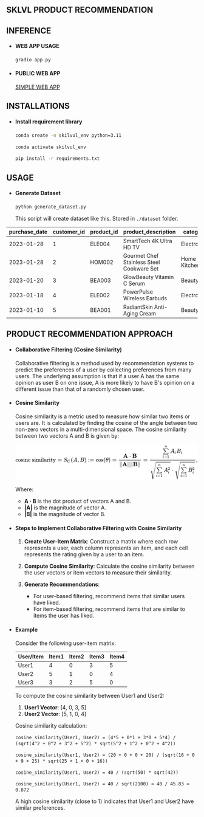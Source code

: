 ## SKLVL PRODUCT RECOMMENDATION

## INFERENCE
- #### WEB APP USAGE
    ```bash
    gradio app.py
    ```
- #### PUBLIC WEB APP
    [SIMPLE WEB APP](https://mghazalli-simple-product-recommendation.hf.space "Web App")

## INSTALLATIONS
- #### Install requirement library
    ```bash
    conda create -n skilvul_env python=3.11
    ```
    ```bash
    conda activate skilvul_env
    ```
    ```bash
    pip install -r requirements.txt
    ```

## USAGE
- #### Generate Dataset
    ```bash
    python generate_dataset.py
    ```
    This script will create dataset like this. Stored in `./dataset` folder.

| purchase_date | customer_id | product_id | product_description                          | category        | price | ratings | page_views | time_spent | age | gender |
|---------------|-------------|------------|----------------------------------------------|-----------------|-------|---------|------------|------------|-----|--------|
| 2023-01-28    | 1           | ELE004     | SmartTech 4K Ultra HD TV                     | Electronics     | 556   | 4.6     | 14         | 163        | 25  | female |
| 2023-01-28    | 2           | HOM002     | Gourmet Chef Stainless Steel Cookware Set    | Home & Kitchen  | 143   | 3.6     | 10         | 87         | 49  | male   |
| 2023-01-20    | 3           | BEA003     | GlowBeauty Vitamin C Serum                   | Beauty          | 219   | 4.6     | 42         | 117        | 19  | male   |
| 2023-01-18    | 4           | ELE002     | PowerPulse Wireless Earbuds                  | Electronics     | 395   | 4.9     | 49         | 70         | 30  | male   |
| 2023-01-10    | 5           | BEA001     | RadiantSkin Anti-Aging Cream                 | Beauty          | 924   | 4.7     | 22         | 173        | 50  | female |

## PRODUCT RECOMMENDATION APPROACH 

- #### Collaborative Filtering (Cosine Similarity)

    Collaborative filtering is a method used by recommendation systems to predict the preferences of a user by collecting preferences from many users. The underlying assumption is that if a user A has the same opinion as user B on one issue, A is more likely to have B's opinion on a different issue than that of a randomly chosen user.

- #### Cosine Similarity

    Cosine similarity is a metric used to measure how similar two items or users are. It is calculated by finding the cosine of the angle between two non-zero vectors in a multi-dimensional space. The cosine similarity between two vectors A and B is given by:

    ![Cosine Similarity](/assets/cosine_similarity_equation.jpg)

    Where:
    - **A ⋅ B** is the dot product of vectors A and B.
    - **|A|** is the magnitude of vector A.
    - **|B|** is the magnitude of vector B.

- #### Steps to Implement Collaborative Filtering with Cosine Similarity

    1. **Create User-Item Matrix**: Construct a matrix where each row represents a user, each column represents an item, and each cell represents the rating given by a user to an item.

    2. **Compute Cosine Similarity**: Calculate the cosine similarity between the user vectors or item vectors to measure their similarity.

    3. **Generate Recommendations**:
        - For user-based filtering, recommend items that similar users have liked.
        - For item-based filtering, recommend items that are similar to items the user has liked.

- #### Example

    Consider the following user-item matrix:

    | User/Item | Item1 | Item2 | Item3 | Item4 |
    |-----------|-------|-------|-------|-------|
    | User1     | 4     | 0     | 3     | 5     |
    | User2     | 5     | 1     | 0     | 4     |
    | User3     | 3     | 2     | 5     | 0     |

    To compute the cosine similarity between User1 and User2:

    1. **User1 Vector**: [4, 0, 3, 5]
    2. **User2 Vector**: [5, 1, 0, 4]

    Cosine similarity calculation:

    ```
    cosine_similarity(User1, User2) = (4*5 + 0*1 + 3*0 + 5*4) / (sqrt(4^2 + 0^2 + 3^2 + 5^2) * sqrt(5^2 + 1^2 + 0^2 + 4^2))
    ```

    ```
    cosine_similarity(User1, User2) = (20 + 0 + 0 + 20) / (sqrt(16 + 0 + 9 + 25) * sqrt(25 + 1 + 0 + 16))
    ```

    ```
    cosine_similarity(User1, User2) = 40 / (sqrt(50) * sqrt(42))
    ```

    ```
    cosine_similarity(User1, User2) = 40 / sqrt(2100) ≈ 40 / 45.83 ≈ 0.872
    ```

    A high cosine similarity (close to 1) indicates that User1 and User2 have similar preferences.